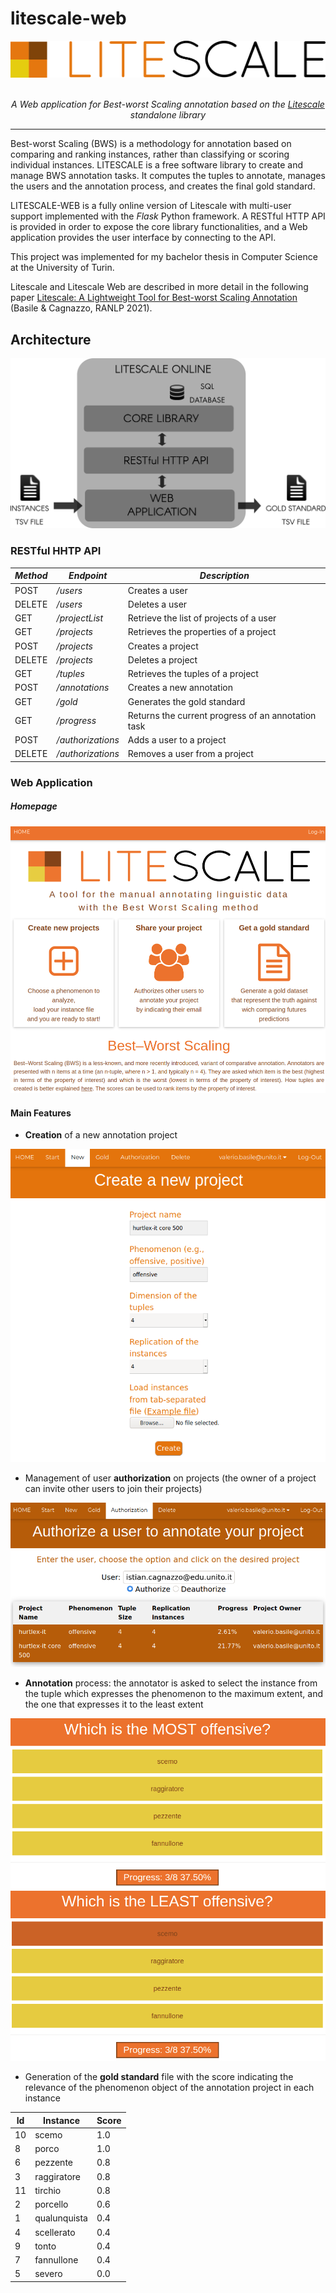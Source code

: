 # litescale-web

<div align="center">
<img src="static/images/litescale_logo.png"  alt="Litescale" />
<br/><br/>

_A Web application for Best-worst Scaling annotation based on the [Litescale](https://github.com/valeriobasile/litescale) standalone library_

---
</div>

Best-worst Scaling (BWS) is a methodology for annotation based on comparing and ranking instances, rather than classifying or scoring individual instances. LITESCALE is a free software library to create and manage BWS annotation tasks. It computes the tuples to annotate, manages the users and  the annotation process, and creates the final gold standard. 

LITESCALE-WEB is a fully online version of Litescale with multi-user support implemented with the _Flask_ Python framework. A RESTful HTTP API is provided  in order to expose the core library functionalities, and a Web application provides the user interface by connecting to the API.

This project was implemented for my bachelor thesis in Computer Science at the University of Turin. 

Litescale and Litescale Web are described in more detail in the following paper 
[Litescale: A Lightweight Tool for Best-worst Scaling Annotation](https://aclanthology.org/2021.ranlp-1.15) (Basile & Cagnazzo, RANLP 2021).

## Architecture

<div align="center">
<img src="images/litescale_online.png"  alt="Architecture" />
</div>

### RESTful HHTP API

| _Method_ | _Endpoint_        | _Description_          |
|-----------------|--------------------------|-------------------------------|
| POST            | _/users_         | Creates a user                |
| DELETE          | _/users_         | Deletes a user                |
| GET             | _/projectList_   | Retrieve the list of projects of a user                     |
| GET             | _/projects_      | Retrieves the properties of a project                     |
| POST            | _/projects_      | Creates a project             |
| DELETE          | _/projects_      | Deletes a project             |
| GET             | _/tuples_        | Retrieves the tuples of  a project                     |
| POST            | _/annotations_   | Creates a new annotation      |
| GET             | _/gold_          | Generates the gold standard   |
| GET             | _/progress_      | Returns the current progress  of an annotation task         |
| POST            | _/authorizations_| Adds a user to a project      |
| DELETE          | _/authorizations_| Removes a user from a project |



### Web Application 
##### Homepage

<div align="center">
<img src="images/home.png"  alt="Home" />
</div>

#### Main Features

- **Creation** of a new annotation project
<div align="center">
<img src="images/new.png"  alt="Creation" />
</div>

- Management of user **authorization** on projects (the owner of a project can invite other users to join their projects)
<div align="center">
<img src="images/authorize.png"  alt="Auhtorization" />
</div>


- **Annotation** process: the annotator is asked to select the instance from the tuple which expresses the phenomenon to the maximum extent, and the one that expresses it to the least extent
<div align="center">
<img src="images/annot1.png"  alt="Annotation" />
<img src="images/annot2.png"  alt="Annotation" />
</div>

- Generation of the **gold standard** file with the score indicating the relevance of the phenomenon object of the annotation project in each instance

| Id | Instance        | Score |
|----|--------------|-----|
| 10 | scemo        | 1.0 |
| 8  | porco        | 1.0 |
| 6  | pezzente     | 0.8 |
| 3  | raggiratore  | 0.8 |
| 11 | tirchio      | 0.8 |
| 2  | porcello     | 0.6 |
| 1  | qualunquista | 0.4 |
| 4  | scellerato   | 0.4 |
| 9  | tonto        | 0.4 |
| 7  | fannullone   | 0.4 |
| 5  | severo       | 0.0 |







